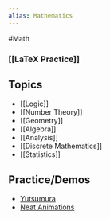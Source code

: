 ```yaml
---
alias: Mathematics
---
```

#Math 
### [[LaTeX Practice]]
## Topics
* [[Logic]]
* [[Number Theory]]
* [[Geometry]]
* [[Algebra]]
* [[Analysis]]
* [[Discrete Mathematics]]
* [[Statistics]]
## Practice/Demos
* [Yutsumura](https://yutsumura.com/)
* [Neat Animations](https://en.wikipedia.org/wiki/User:LucasVB/Gallery)